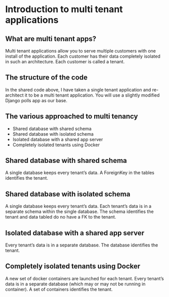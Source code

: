 # Introduction to multi tenant applications

## What are multi tenant apps?
Multi tenant applications allow you to serve multiple customers with one install of the application. 
Each customer has their data completely isolated in such an architecture. Each customer is called a tenant.

## The structure of the code
In the shared code above, I have taken a single tenant application and re-architect it to be a multi tenant application. 
You will use a slightly modified Django polls app as our base.

## The various approached to multi tenancy
- Shared database with shared schema
- Shared database with isolated schema
- Isolated database with a shared app server
- Completely isolated tenants using Docker

## Shared database with shared schema
A single database keeps every tenant’s data. A ForeignKey in the tables identifies the tenant.

## Shared database with isolated schema
A single database keeps every tenant’s data. Each tenant’s data is in a separate schema within the single database. 
The schema identifies the tenant and data tabled do no have a FK to the tenant.

## Isolated database with a shared app server
Every tenant’s data is in a separate database. The database identifies the tenant.

## Completely isolated tenants using Docker
A new set of docker containers are launched for each tenant. Every tenant’s data is in a separate database (which may or may not be running in container). A set of containers identifies the tenant.
